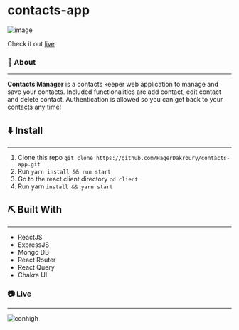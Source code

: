 # contacts-app
![image](https://user-images.githubusercontent.com/37930475/126070212-94884ef7-8e30-4b63-be84-65cbf6c1754b.png)


Check it out [live](https://contacts-app-manager.herokuapp.com/)



### 🧐 About
--------------------------------
**Contacts Manager** is a contacts keeper web application to manage and save your contacts. Included functionalities are add contact, edit contact and delete contact. Authentication is allowed so you can get back to your contacts any time!


## ⬇️ Install 
-------------------
1. Clone this repo
  ```git clone https://github.com/HagerDakroury/contacts-app.git ```
2. Run ```yarn install && run start```
3. Go to the react client directory ```cd client```
4. Run yarn ```install && yarn start```

## ⛏️ Built With 
-------------------
- ReactJS
- ExpressJS
- Mongo DB
- React Router
- React Query
- Chakra UI


### 📷 Live 
-------------------
![conhigh](https://user-images.githubusercontent.com/37930475/126070355-2abd9b6c-bdb5-4ac0-9984-be0c99ce75ee.gif)

